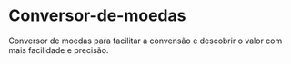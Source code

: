 # Conversor-de-moedas
Conversor de moedas para facilitar a convensão e descobrir o valor com mais facilidade e precisão.
